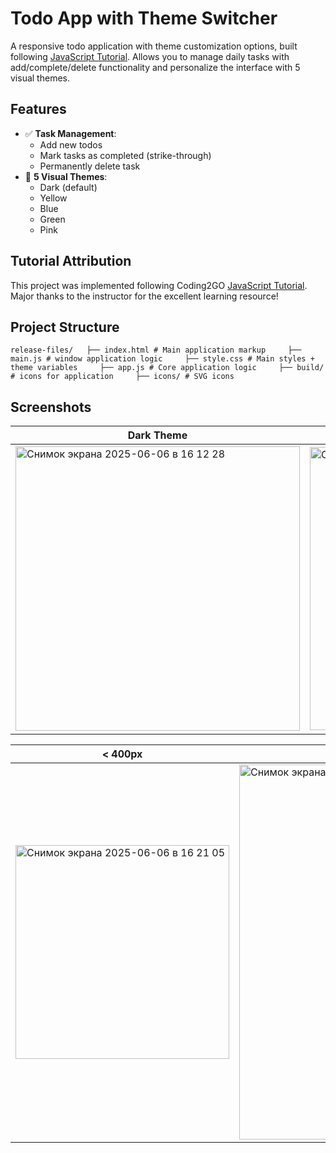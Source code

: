 # Todo App with Theme Switcher
A responsive todo application with theme customization options, built following [JavaScript Tutorial](https://www.youtube.com/watch?v=THEKW1gITJI). Allows you to manage daily tasks with add/complete/delete functionality and personalize the interface with 5 visual themes.

## Features
- ✅ **Task Management**:
  - Add new todos
  - Mark tasks as completed (strike-through)
  - Permanently delete task
- 🎨 **5 Visual Themes**:
  - Dark (default)
  - Yellow 
  - Blue
  - Green
  - Pink
 
 ## Tutorial Attribution
This project was implemented following Coding2GO [JavaScript Tutorial](https://www.youtube.com/watch?v=THEKW1gITJI). Major thanks to the instructor for the excellent learning resource!

## Project Structure
`
release-files/  
├── index.html # Main application markup    
├── main.js # window application logic    
├── style.css # Main styles + theme variables    
├── app.js # Core application logic    
├── build/ # icons for application    
├── icons/ # SVG icons    
`

## Screenshots

| Dark Theme | Yellow Theme | Green Theme | Blue Theme | Pink Theme |
|-------------|------------|------------|-------------|-------------|
|<img width="455" alt="Снимок экрана 2025-06-06 в 16 12 28" src="https://github.com/user-attachments/assets/eeebb1c6-980f-4bbd-94ce-524a3b3cb844" />|<img width="453" alt="Снимок экрана 2025-06-06 в 16 11 48" src="https://github.com/user-attachments/assets/8a60431f-11b6-4211-9d06-00f63810313f" />|<img width="457" alt="Снимок экрана 2025-06-06 в 16 11 59" src="https://github.com/user-attachments/assets/ab49f142-983e-4d88-a1ce-f63b43dcb795" />|<img width="453" alt="Снимок экрана 2025-06-06 в 16 12 10" src="https://github.com/user-attachments/assets/bf1096aa-d745-4da4-a78b-fb5bf8473cef" />|<img width="455" alt="Снимок экрана 2025-06-06 в 16 12 19" src="https://github.com/user-attachments/assets/2618bd8b-5825-4223-8df5-aaae874a6004" />|

|   < 400px   |  <= 400px  |
|-------------|------------|
|<img width="342" alt="Снимок экрана 2025-06-06 в 16 21 05" src="https://github.com/user-attachments/assets/4ab5eaad-8894-4ced-8bac-a4098bc85a12" />|<img width="600" alt="Снимок экрана 2025-06-06 в 16 21 40" src="https://github.com/user-attachments/assets/3c14c163-42d5-4555-9920-e3acb88445b1" />|

